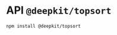 # API `@deepkit/topsort`

```shell
npm install @deepkit/topsort
```

<api-docs package="@deepkit/topsort"></api-docs>
